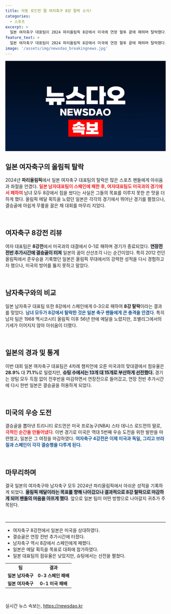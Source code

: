 ```yaml
---
title: 악동 로드먼 딸 여자축구 8강 탈락 소식!
categories:
  - 스포츠
excerpt: >
  일본 여자축구 대표팀이 2024 파리올림픽 8강에서 미국에 연장 혈투 끝에 패하며 탈락했다. 남자팀 또한 스페인에 무릎 꿇어 일본은 남녀 모두 8강에서 고배를 마셨다.
feature_text: >
  일본 여자축구 대표팀이 2024 파리올림픽 8강에서 미국에 연장 혈투 끝에 패하며 탈락했다. 남자팀 또한 스페인에 무릎 꿇어 일본은 남녀 모두 8강에서 고배를 마셨다.
image: '/assets/img/newsdao_breakingnews.jpg'
---
```


<p><img src="/assets/img/newsdao_breakingnews.jpg" alt="ontimetimes 속보" /></p>

<h2 data-ke-size="size26">일본 여자축구의 올림픽 탈락</h2>

<p data-ke-size="size16">2024년 <b>파리올림픽</b>에서 일본 여자축구 대표팀의 탈락은 많은 스포츠 팬들에게 아쉬움과 좌절을 안겼다. <b><span style="color: #ee2323;">일본 남자대표팀이 스페인에 패한 후, 여자대표팀도 미국과의 경기에서 패하여</span></b> 남녀 모두 8강에서 짐을 쌌다는 사실은 그들의 목표를 이루지 못한 쓴 맛을 더하게 했다. 올림픽 메달 획득을 노렸던 일본은 각각의 경기에서 뛰어난 경기를 펼쳤으나, 결승골에 아쉽게 무릎을 꿇은 채 대회를 마무리 지었다.</p>

<p data-ke-size="size16">&nbsp;</p> 

<h2 data-ke-size="size26">여자축구 8강전 리뷰</h2>

<p data-ke-size="size16">여자 대표팀은 <b>8강전</b>에서 미국과의 대결에서 0-1로 패하며 경기가 종료되었다. <b><span style="background-color: #21538527;">연장전 전반 추가시간에 결승골이 터져</span></b> 일본의 꿈이 산산조각 나는 순간이었다. 특히 2012 런던 올림픽에서 준우승을 기록했던 일본은 올림픽 무대에서의 강력한 성적을 다시 경험하고자 했으나, 미국의 방어를 뚫지 못하고 말았다.</p>

<p data-ke-size="size16">&nbsp;</p>

<h2 data-ke-size="size26">남자축구와의 비교</h2>

<p data-ke-size="size16">일본 남자축구 대표팀 또한 8강에서 스페인에게 0-3으로 패하여 <b>8강 탈락</b>이라는 결과를 맞았다. <b><span style="color: #1a5490;">남녀 모두가 8강에서 탈락한 것은 일본 축구 팬들에게 큰 충격을 안겼다</span></b>. 특히 남자 팀은 1968 멕시코시티 올림픽 이후 56년 만에 메달을 노렸지만, 조별리그에서의 기세가 이어지지 않아 아쉬움이 더했다.</p>

<p data-ke-size="size16">&nbsp;</p>

<h2 data-ke-size="size26">일본의 경과 및 통계</h2>

<p data-ke-size="size16">이번 대회 일본 여자축구 대표팀은 4차례 챔피언에 오른 미국과의 맞대결에서 점유율은 <b>28.9%</b> 대 <b>71.1%</b>로 밀렸지만, <b><span style="background-color: #21538527;">슈팅 수에서는 13개 대 15개로 부산하게 선전했다.</span></b> 경기는 양팀 모두 득점 없이 전후반을 마감하면서 연장전으로 들어갔고, 연장 전반 추가시간에 다시 한번 일본은 결승골을 허용하게 되었다.</p>

<p data-ke-size="size16">&nbsp;</p>

<h2 data-ke-size="size26">미국의 우승 도전</h2>

<p data-ke-size="size16">결승골을 뽑아낸 트리니티 로드먼은 미국 프로농구(NBA) 스타 데니스 로드먼의 딸로, <b><span style="color: #ee2323;">극적인 순간을 만들어냈다</span></b>. 이번 경기로 미국은 역대 5번째 우승 도전을 위한 발판을 마련했고, 일본은 그 여정을 마감하였다. <b><span style="color: #1a5490;">여자축구 4강전은 이제 미국과 독일, 그리고 브라질과 스페인이 각각 결승행을 다투게 된다.</span></b></p>

<p data-ke-size="size16">&nbsp;</p>

<h2 data-ke-size="size26">마무리하며</h2>

<p data-ke-size="size16">결국 일본의 여자축구와 남자축구 모두 2024년 파리올림픽에서 아쉬운 성적을 기록하게 되었다. <b><span style="background-color: #21538527;">올림픽 메달이라는 목표를 향해 나아갔으나 결과적으로 8강 탈락으로 마감하게 되어 팬들의 마음을 아프게 했다</span></b>. 앞으로 일본 팀이 어떤 방향으로 나아갈지 귀추가 주목된다.</p>

<p data-ke-size="size16">&nbsp;</p>

<hr>

<ul>
<li>여자축구 8강전에서 일본은 미국을 상대하였다.</li>
<li>결승골은 연장 전반 추가시간에 터졌다.</li>
<li>남자축구 역시 8강에서 스페인에게 패했다.</li>
<li>일본은 메달 획득을 목표로 대회에 참가하였다.</li>
<li>일본 대표팀의 점유율은 낮았지만, 슈팅에서는 선전을 펼쳤다.</li>
</ul> 

<table style="width: 100%;">
<tr><td style="text-align: center; height: 17px;"><b>팀</b></td><td style="text-align: center; height: 17px;"><b>결과</b></td></tr>
<tr><td style="text-align: center; height: 17px;"><b>일본 남자축구</b></td><td style="text-align: center; height: 17px;"><b>0-3 스페인 패배</b></td></tr>
<tr><td style="text-align: center; height: 17px;"><b>일본 여자축구</b></td><td style="text-align: center; height: 17px;"><b>0-1 미국 패배</b></td></tr>
</table> 

<p data-ke-size="size16">&nbsp;</p>
실시간 뉴스 속보는, <a href="https://newsdao.kr" rel="dofollow">https://newsdao.kr</a>


